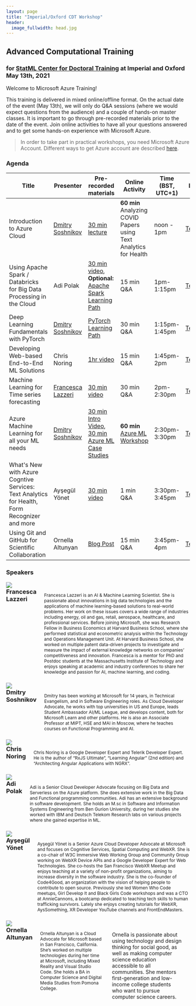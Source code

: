 ```yaml
---
layout: page
title: "Imperial/Oxford CDT Workshop"
header:
  image_fullwidth: head.jpg
---
```


## Advanced Computational Training
### for [StatML Center for Doctoral Training](https://statml.io/) at Imperial and Oxford <br/> May 13th, 2021

Welcome to Microsoft Azure Training!

This training is delivered in mixed online/offline format. On the actual date of the event (May 13th), we will only do Q&A sessions (where we would expect questions from the audience) and a couple of hands-on master classes. It is important to go through pre-recorded materials prior to the date of the event. Join online activities to have all your questions answered and to get some hands-on experience with Microsoft Azure.

> In order to take part in practical workshops, you need Microsoft Azure Account. Different ways to get Azure account are described [here](https://azure-for-academics.github.io/getting-azure/).

### Agenda

| Title | Presenter | Pre-recorded materials | Online Activity | Time (BST, UTC+1) | Link |
|-------|-----------|------------------------|-----------------|-------------------|------|
| Introduction to Azure Cloud  | [Dmitry Soshnikov][Dmitry] | [30 min lecture][IntroAzure] | **60 min** Analyzing COVID Papers using Text Analytics for Health | noon - 1pm | [Teams][Teams] |
| Using Apache Spark / Databricks for Big Data Processing in the Cloud  | Adi Polak | [30 min video][SparkVideo], **Optional:** [Apache Spark Learning Path][SparkLP] | 15 min Q&A | 1pm-1:15pm | [Teams][Teams] |
| Deep Learning Fundamentals with PyTorch  | [Dmitry Soshnikov][Dmitry] | [PyTorch Learning Path][PyTorchLP] | 30 min Q&A |1:15pm-1:45pm | [Teams][Teams] |
| Developing Web-based End-to-End ML Solutions  | Chris Noring | [1hr video][ChrisVideo] | 15 min Q&A |1:45pm-2pm | [Teams][Teams] |
| Machine Learning for Time series forecasting | [Francesca Lazzeri][Francesca] | [30 min video][FrVideo] | 30 min Q&A | 2pm-2:30pm | [Teams][Teams] |
| Azure Machine Learning for all your ML needs  | [Dmitry Soshnikov][Dmitry] | [30 min Intro Video][AzMLIntro], [30 min Azure ML Case Studies][AzMLCase] | **60 min** [Azure ML Workshop][AzMLWk] | 2:30pm-3:30pm | [Teams][Teams] |
| What's New with Azure Cogntive Services: Text Analytics for Health, Form Recognizer and more | Ayşegül Yönet  | [30 min video][AYCog] | 1 min Q&A | 3:30pm-3:45pm | [Teams][Teams] |
| Using Git and GitHub for Scientific Collaboration | Ornella Altunyan  | [Blog Post][GitBlog] | 15 min Q&A | 3:45pm-4pm | [Teams][Teams] |

### Speakers

<div class="row" style="margin-bottom: 10px">
  <div class="columns small-4">
    <img src="/images/users/francesca-lazzeri.png"/>
  </div>
  <div class="columns small-8">
    <h3 style="margin:0px">
    Francesca Lazzeri
    </h3>
    <p style="font-size: 12px">
Francesca Lazzeri is an AI & Machine Learning Scientist. She is passionate about innovations in big data technologies and the applications of machine learning-based solutions to real-world problems. Her work on these issues covers a wide range of industries including energy, oil and gas, retail, aerospace, healthcare, and professional services. Before joining Microsoft, she was Research Fellow in Business Economics at Harvard Business School, where she performed statistical and econometric analysis within the Technology and Operations Management Unit. At Harvard Business School, she worked on multiple patent data-driven projects to investigate and measure the impact of external knowledge networks on companies’ competitiveness and innovation. Francesca is a mentor for PhD and Postdoc students at the Massachusetts Institute of Technology and enjoys speaking at academic and industry conferences to share her knowledge and passion for AI, machine learning, and coding.
    </p>
  </div>
</div>

<div class="row" style="margin-bottom: 10px">
  <div class="columns small-4">
    <img src="/images/users/dmitry-soshnikov.png"/>
  </div>
  <div class="columns small-8">
    <h3 style="margin:0px">
    Dmitry Soshnikov
    </h3>
    <p style="font-size: 12px">
Dmitry has been working at Microsoft for 14 years, in Technical Evangelism, and in Software Engineering roles. As Cloud Developer Advocate, he works with top universities in US and Europe, leads Student Ambassador AI/ML League, and develops content, both for Microsoft Learn and other platforms. He is also an Associate Professor at MIPT, HSE and MAI in Moscow, where he teaches courses on Functional Programming and AI.
    </p>
  </div>
</div>

<div class="row" style="margin-bottom: 10px">
  <div class="columns small-4">
    <img src="/images/users/chris-noring.jpg"/>
  </div>
  <div class="columns small-8">
    <h3 style="margin:0px">
    Chris Noring
    </h3>
    <p style="font-size: 12px">
Chris Noring is a Google Developer Expert and Telerik Developer Expert.
He is the author of “RxJS Ultimate”, “Learning Angular” (2nd edition) and “Architecting Angular Applications with NGRX”.
    </p>
  </div>
</div>

<div class="row" style="margin-bottom: 10px">
  <div class="columns small-4">
    <img src="/images/users/adi-polak.png"/>
  </div>
  <div class="columns small-8">
    <h3 style="margin:0px">
    Adi Polak
    </h3>
    <p style="font-size: 12px">
Adi is a Senior Cloud Developer Advocate focusing on Big Data and Serverless on the Azure platform. She does extensive work in the Big Data and Functional programming communities. Adi has an extensive background in software development. She holds an M.sc in Software and Information Systems Engineering from Ben Gurion University, during her studies she worked with IBM and Deutsch Telekom Research labs on various projects where she gained expertise in ML.
    </p>
  </div>
</div>

<div class="row" style="margin-bottom: 10px">
  <div class="columns small-4">
    <img src="/images/users/aysegul-yonet.jpg"/>
  </div>
  <div class="columns small-8">
    <h3 style="margin:0px">
    Ayşegül Yönet
    </h3>
    <p style="font-size: 12px">
Ayşegül Yönet is a Senior Azure Cloud Developer Advocate at Microsoft and focuses on Cognitive Services, Spatial Computing and WebXR. She is a co-chair of W3C Immersive Web Working Group  and Community Group working on WebXR Device APIs and a Google Developer Expert for Web Technologies. She co-hosts the San Francisco WebXR Meetup and enjoys teaching at a variety of non-profit organizations, aiming to increase diversity in the software industry. She is the co-founder of Code4Good, an organization with the vision of helping people to contribute to open source. Previously she led Women Who Code meetups, Girl Develop It and Black Girls Code workshops and was a CTO at AnnieCannons, a bootcamp dedicated to teaching tech skills to human trafficking survivors. Lately she enjoys creating tutorials for WebXR, AysSomething, XR Developer YouTube channels and FrontEndMasters.
    </p>
  </div>
</div>

<div class="row" style="margin-bottom: 10px">
  <div class="columns small-4">
    <img src="/images/users/ornella-altunyan.png"/>
  </div>
  <div class="columns small-8">
    <h3 style="margin:0px">
    Ornella Altunyan
    </h3>
    <p style="font-size: 12px">
Ornella Altunyan is a Cloud Advocate for Microsoft based in San Francisco, California. She’s worked on multiple technologies during her time at Microsoft, including Mixed Reality and Visual Studio Code. She holds a BA in Computer Science and Digital Media Studies from Pomona College.

Ornella is passionate about using technology and design thinking for social good, as well as making computer science education accessible to all communities. She mentors first-generation and low-income college students who want to pursue computer science careers.
    </p>
  </div>
</div>

[Dmitry]: http://soshnikov.com
[Francesca]: https://github.com/FrancescaLazzeri
[IntroAzure]: https://azure-for-academics.github.io/quickstart/intro/
[Teams]: http://aka.ms/doctraining
[SparkLP]: https://docs.microsoft.com/learn/paths/perform-data-engineering-with-azure-synapse-apache-spark-pools/
[PyTorchLP]: http://github.com/MicrosoftDocs/pytorchfundamentals
[AzMLIntro]: https://azure-for-academics.github.io/quickstart/azureml/
[AzMLCase]: https://azure-for-academics.github.io/quickstart/azureml-cases/
[AzMLWk]: http://github.com/CloudAdvocacy/AzureMLStarter
[SparkVideo]: https://youtu.be/aYKQ9j0A5Cg
[AYCog]: https://docs.microsoft.com/en-us/events/ignite-mar-2021/azure/sessions/od330/?WT.mc_id=aiml-10707-ayyonet
[FrVideo]: https://youtu.be/BxHAK5fPoYA
[GitBlog]: https://soshnikov.com/science/collaborate-on-research-papers-with-github/
[ChrisVideo]: https://youtu.be/wXQaCVekx5g
